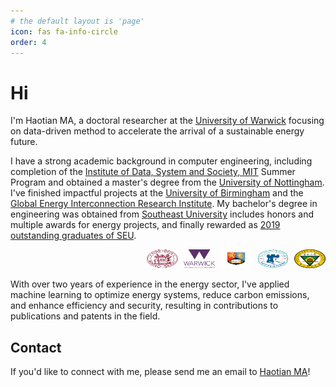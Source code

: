 ```yaml
---
# the default layout is 'page'
icon: fas fa-info-circle
order: 4
---
```


# Hi

I'm Haotian MA, a doctoral researcher at the [University of Warwick](https://warwick.ac.uk/) focusing on data-driven method to accelerate the arrival of a sustainable energy future.

I have a strong academic background in computer engineering, including completion of the [Institute of Data, System and Society, MIT](https://idss.mit.edu/) Summer Program and obtained a master's degree from the [University of Nottingham](https://www.nottingham.ac.uk/engineering/). I've finished impactful projects at the [University of Birmingham](https://www.birmingham.ac.uk/index.aspx) and the [Global Energy Interconnection Research Institute](https://geiri.eu/). My bachelor's degree in engineering was obtained from [Southeast University](https://www.seu.edu.cn/english/) includes honors and multiple awards for energy projects, and finally rewarded as <u>2019 outstanding graduates of SEU</u>. 

<div style="text-align: right; width: 100%;">
  <img src="/images/mit.webp" alt="MIT" style="width: 50px; height: 30px; margin-right: 1%;" />
  <img src="/images/UoW.png" alt="UoW" style="width: 50px; height: 30px; margin-right: 1%;" />
  <img src="/images/UoB.png" alt="UoB" style="width: 50px; height: 30px; margin-right: 1%;" />
  <img src="/images/UoN.png" alt="UoN" style="width: 50px; height: 30px; margin-right: 1%;" />
  <img src="/images/SEU.png" alt="SEU" style="width: 50px; height: 30px;" />
</div>


With over two years of experience in the energy sector, I've applied machine learning to optimize energy systems, reduce carbon emissions, and enhance efficiency and security, resulting in contributions to publications and patents in the field.

## Contact

If you'd like to connect with me, please send me an email to [Haotian MA](mailto:Haotian-ma@outlook.com)!
